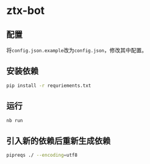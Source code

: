 # ztx-bot

## 配置

将`config.json.example`改为`config.json`，修改其中配置。

## 安装依赖

```bash
pip install -r requriements.txt
```

## 运行

```bash
nb run
```

## 引入新的依赖后重新生成依赖

```bash
pipreqs ./ --encoding=utf8
```
